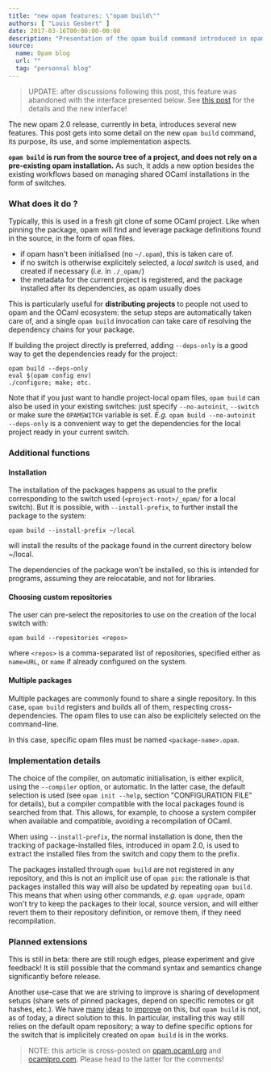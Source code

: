 ```yaml
---
title: "new opam features: \"opam build\""
authors: [ "Louis Gesbert" ]
date: 2017-03-16T00:00:00-00:00
description: "Presentation of the opam build command introduced in opam 2.0"
source:
  name: Opam blog
  url: ""
  tag: "personnal blog"
---
```


> UPDATE: after discussions following this post, this feature was abandoned with
> the interface presented below. See [this post](../opam-install-dir) for
> the details and the new interface!

The new opam 2.0 release, currently in beta, introduces several new features.
This post gets into some detail on the new `opam build` command, its purpose,
its use, and some implementation aspects.

**`opam build` is run from the source tree of a project, and does not rely on a
pre-existing opam installation.** As such, it adds a new option besides the
existing workflows based on managing shared OCaml installations in the form of
switches.


### What does it do ?

Typically, this is used in a fresh git clone of some OCaml project. Like when
pinning the package, opam will find and leverage package definitions found in
the source, in the form of `opam` files.

- if opam hasn't been initialised (no `~/.opam`), this is taken care of.
- if no switch is otherwise explicitely selected, a _local switch_ is used, and
  created if necessary (_i.e._ in `./_opam/`)
- the metadata for the current project is registered, and the package installed
  after its dependencies, as opam usually does


This is particularly useful for **distributing projects** to people not used to
opam and the OCaml ecosystem: the setup steps are automatically taken care of,
and a single `opam build` invocation can take care of resolving the dependency
chains for your package.

If building the project directly is preferred, adding `--deps-only` is a good
way to get the dependencies ready for the project:

```
opam build --deps-only
eval $(opam config env)
./configure; make; etc.
```

Note that if you just want to handle project-local opam files, `opam build` can
also be used in your existing switches: just specify `--no-autoinit`, `--switch`
or make sure the `OPAMSWITCH` variable is set. _E.g._ `opam build --no-autoinit
--deps-only` is a convenient way to get the dependencies for the local project
ready in your current switch.

### Additional functions

#### Installation

The installation of the packages happens as usual to the prefix corresponding to
the switch used (`<project-root>/_opam/` for a local switch). But it is
possible, with `--install-prefix`, to further install the package to the system:

```
opam build --install-prefix ~/local
```

will install the results of the package found in the current directory below
~/local.

The dependencies of the package won't be installed, so this is intended for
programs, assuming they are relocatable, and not for libraries.


#### Choosing custom repositories

The user can pre-select the repositories to use on the creation of the local
switch with:

```
opam build --repositories <repos>
```

where `<repos>` is a comma-separated list of repositories, specified either as
`name=URL`, or `name` if already configured on the system.


#### Multiple packages

Multiple packages are commonly found to share a single repository. In this case,
`opam build` registers and builds all of them, respecting cross-dependencies.
The opam files to use can also be explicitely selected on the command-line.

In this case, specific opam files must be named `<package-name>.opam`.


### Implementation details

The choice of the compiler, on automatic initialisation, is either explicit,
using the `--compiler` option, or automatic. In the latter case, the default
selection is used (see `opam init --help`, section "CONFIGURATION FILE" for
details), but a compiler compatible with the local packages found is searched
from that. This allows, for example, to choose a system compiler when available
and compatible, avoiding a recompilation of OCaml.

When using `--install-prefix`, the normal installation is done, then the
tracking of package-installed files, introduced in opam 2.0, is used to extract
the installed files from the switch and copy them to the prefix.

The packages installed through `opam build` are not registered in any
repository, and this is not an implicit use of `opam pin`: the rationale is that
packages installed this way will also be updated by repeating `opam build`. This
means that when using other commands, _e.g._ `opam upgrade`, opam won't try to
keep the packages to their local, source version, and will either revert them to
their repository definition, or remove them, if they need recompilation.

### Planned extensions

This is still in beta: there are still rough edges, please experiment and give
feedback! It is still possible that the command syntax and semantics change
significantly before release.

Another use-case that we are striving to improve is sharing of development
setups (share sets of pinned packages, depend on specific remotes or git hashes,
etc.). We have [many](https://github.com/ocaml/opam/issues/2762)
[ideas](https://github.com/ocaml/opam/issues/2495) to
[improve](https://github.com/ocaml/opam/issues/1734) on this, but `opam build`
is not, as of today, a direct solution to this. In particular, installing this
way still relies on the default opam repository; a way to define specific
options for the switch that is implicitely created on `opam build` is in the
works.

> NOTE: this article is cross-posted on [opam.ocaml.org](https://opam.ocaml.org/blog/) and [ocamlpro.com](http://www.ocamlpro.com/category/blog/). Please head to the latter for the comments!
